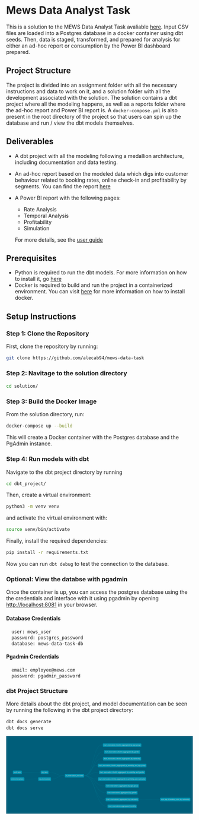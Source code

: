 # Mews Data Analyst Task

This is a solution to the MEWS Data Analyst Task avaliable [here](https://github.com/MewsSystems/developers/blob/726685ffd908770928413f58302d0a3c70bab550/jobs/Data/Readme.md).
Input CSV files are loaded into a Postgres database in a docker container using dbt seeds. Then, data is staged, transformed, and prepared for analysis for either an ad-hoc report or consumption by the Power BI dashboard prepared.

## Project Structure

The project is divided into an assignment folder with all the necessary instructions and data to work on it, and a solution folder with all the development associated with the solution. The solution contains a dbt project where all the modeling happens, as well as a reports folder where the ad-hoc report and Power BI report is. A `docker-compose.yml` is also present in the root directory of the project so that users can spin up the database and run / view the dbt models themselves.

## Deliverables

- A dbt project with all the modeling following a medallion architecture, including documentation and data testing.
- An ad-hoc report based on the modeled data which digs into customer behaviour related to booking rates, online check-in and profitability by segments. You can find the report [here](solution/reports/ad_hoc_report/customer_profile_report.md)
- A Power BI report with the following pages:
    - Rate Analysis
    - Temporal Analysis
    - Profitability
    - Simulation

    For more details, see the [user guide](solution/reports/pbi/customer_profile_pbi_report_user_guide.md)

## Prerequisites

- Python is required to run the dbt models. For more information on how to install it, go [here](https://www.python.org/downloads/)
- Docker is required to build and run the project in a containerized environment. You can visit [here](https://docs.docker.com/desktop/install/windows-install/) for more information on how to install docker.

## Setup Instructions

### Step 1: Clone the Repository

First, clone the repository by running:

```bash
git clone https://github.com/alecab94/mews-data-task
```

### Step 2: Navitage to the solution directory

```bash
cd solution/
```

### Step 3: Build the Docker Image

From the solution directory, run:

```bash
docker-compose up --build
```

This will create a Docker container with the Postgres database and the PgAdmin instance.

### Step 4: Run models with dbt

Navigate to the dbt project directory by running

```bash
cd dbt_project/
```

Then, create a virtual environment:

```bash
python3 -m venv venv
```

and activate the virtual environment with:

```bash
source venv/bin/activate
```

Finally, install the required dependencies:

```bash
pip install -r requirements.txt
```

Now you can run `dbt debug` to test the connection to the database.

### Optional: View the databse with pgadmin

Once the container is up, you can access the postgres database using the the credentials and interface with it using pgadmin by opening [http://localhost:8081](http://localhost:8081) in your browser.

#### Database Credentials

      user: mews_user
      password: postgres_password
      database: mews-data-task-db

#### Pgadmin Credentials

      email: employee@mews.com
      password: pgadmin_password

### dbt Project Structure

More details about the dbt project, and model documentation can be seen by running the following in the dbt project directory:

```bash
dbt docs generate
dbt docs serve
```

![Line Graph](solution/images/line_graph.png)
